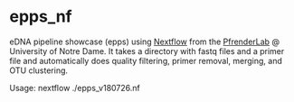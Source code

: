 # epps_nf

eDNA pipeline showcase (epps) using [Nextflow](https://www.nextflow.io/) from the [PfrenderLab](https://www3.nd.edu/~mpfrende/) @ University of Notre Dame. It takes a directory with fastq files and a primer file and automatically does quality filtering, primer removal, merging, and OTU clustering. 

Usage:
nextflow ./epps_v180726.nf
